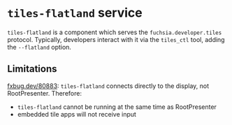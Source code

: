 # `tiles-flatland` service

`tiles-flatland` is a component which serves the `fuchsia.developer.tiles` protocol.  Typically, developers interact with it via the `tiles_ctl` tool, adding the `--flatland` option.

## Limitations
[fxbug.dev/80883](http://fxbug.dev/80883): `tiles-flatland` connects directly to the display, not RootPresenter.  Therefore:
- `tiles-flatland` cannot be running at the same time as RootPresenter
- embedded tile apps will not receive input
